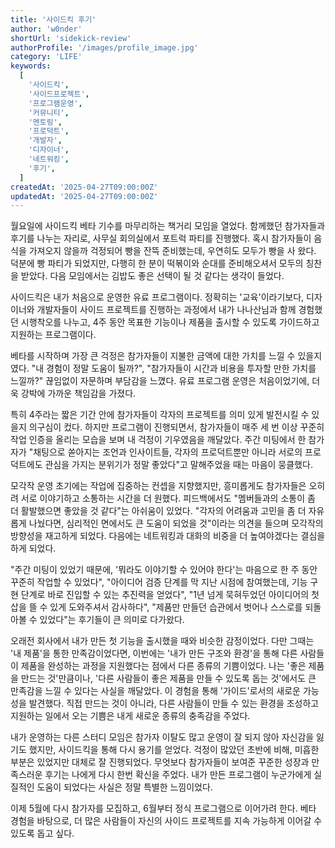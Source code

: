 ```yaml
---
title: '사이드킥 후기'
author: 'w0nder'
shortUrl: 'sidekick-review'
authorProfile: '/images/profile_image.jpg'
category: 'LIFE'
keywords:
  [
    '사이드킥',
    '사이드프로젝트',
    '프로그램운영',
    '커뮤니티',
    '멘토링',
    '프로덕트',
    '개발자',
    '디자이너',
    '네트워킹',
    '후기',
  ]
createdAt: '2025-04-27T09:00:00Z'
updatedAt: '2025-04-27T09:00:00Z'
---
```


월요일에 사이드킥 베타 기수를 마무리하는 책거리 모임을 열었다. 함께했던 참가자들과 후기를 나누는 자리로, 사무실 회의실에서 포트럭 파티를 진행했다. 혹시 참가자들이 음식을 가져오지 않을까 걱정되어 빵을 잔뜩 준비했는데, 우연히도 모두가 빵을 사 왔다. 덕분에 빵 파티가 되었지만, 다행히 한 분이 떡볶이와 순대를 준비해오셔서 모두의 칭찬을 받았다. 다음 모임에서는 김밥도 좋은 선택이 될 것 같다는 생각이 들었다.

사이드킥은 내가 처음으로 운영한 유료 프로그램이다. 정확히는 '교육'이라기보다, 디자이너와 개발자들이 사이드 프로젝트를 진행하는 과정에서 내가 나나산님과 함께 경험했던 시행착오를 나누고, 4주 동안 목표한 기능이나 제품을 출시할 수 있도록 가이드하고 지원하는 프로그램이다.

베타를 시작하며 가장 큰 걱정은 참가자들이 지불한 금액에 대한 가치를 느낄 수 있을지였다. "내 경험이 정말 도움이 될까?", "참가자들이 시간과 비용을 투자할 만한 가치를 느낄까?" 끊임없이 자문하며 부담감을 느꼈다. 유료 프로그램 운영은 처음이었기에, 더욱 강박에 가까운 책임감을 가졌다.

특히 4주라는 짧은 기간 안에 참가자들이 각자의 프로젝트를 의미 있게 발전시킬 수 있을지 의구심이 컸다. 하지만 프로그램이 진행되면서, 참가자들이 매주 세 번 이상 꾸준히 작업 인증을 올리는 모습을 보며 내 걱정이 기우였음을 깨달았다. 주간 미팅에서 한 참가자가 "채팅으로 쏟아지는 조언과 인사이트들, 각자의 프로덕트뿐만 아니라 서로의 프로덕트에도 관심을 가지는 분위기가 정말 좋았다"고 말해주었을 때는 마음이 뭉클했다.

모각작 운영 초기에는 작업에 집중하는 컨셉을 지향했지만, 흥미롭게도 참가자들은 오히려 서로 이야기하고 소통하는 시간을 더 원했다. 피드백에서도 "멤버들과의 소통이 좀 더 활발했으면 좋았을 것 같다"는 아쉬움이 있었다. "각자의 어려움과 고민을 좀 더 자유롭게 나눴다면, 심리적인 면에서도 큰 도움이 되었을 것"이라는 의견을 들으며 모각작의 방향성을 재고하게 되었다. 다음에는 네트워킹과 대화의 비중을 더 높여야겠다는 결심을 하게 되었다.

"주간 미팅이 있었기 때문에, '뭐라도 이야기할 수 있어야 한다'는 마음으로 한 주 동안 꾸준히 작업할 수 있었다", "아이디어 검증 단계를 막 지난 시점에 참여했는데, 기능 구현 단계로 바로 진입할 수 있는 추진력을 얻었다", "1년 넘게 묵혀두었던 아이디어의 첫 삽을 뜰 수 있게 도와주셔서 감사하다", "제품만 만들던 습관에서 벗어나 스스로를 되돌아볼 수 있었다"는 후기들이 큰 의미로 다가왔다.

오래전 회사에서 내가 만든 첫 기능을 출시했을 때와 비슷한 감정이었다. 다만 그때는 '내 제품'을 통한 만족감이었다면, 이번에는 '내가 만든 구조와 환경'을 통해 다른 사람들이 제품을 완성하는 과정을 지원했다는 점에서 다른 종류의 기쁨이었다. 나는 '좋은 제품을 만드는 것'만큼이나, '다른 사람들이 좋은 제품을 만들 수 있도록 돕는 것'에서도 큰 만족감을 느낄 수 있다는 사실을 깨달았다. 이 경험을 통해 '가이드'로서의 새로운 가능성을 발견했다. 직접 만드는 것이 아니라, 다른 사람들이 만들 수 있는 환경을 조성하고 지원하는 일에서 오는 기쁨은 내게 새로운 종류의 충족감을 주었다.

내가 운영하는 다른 스터디 모임은 참가자 이탈도 많고 운영이 잘 되지 않아 자신감을 잃기도 했지만, 사이드킥을 통해 다시 용기를 얻었다. 걱정이 많았던 초반에 비해, 미흡한 부분은 있었지만 대체로 잘 진행되었다. 무엇보다 참가자들이 보여준 꾸준한 성장과 만족스러운 후기는 나에게 다시 한번 확신을 주었다. 내가 만든 프로그램이 누군가에게 실질적인 도움이 되었다는 사실은 정말 특별한 느낌이었다.

이제 5월에 다시 참가자를 모집하고, 6월부터 정식 프로그램으로 이어가려 한다. 베타 경험을 바탕으로, 더 많은 사람들이 자신의 사이드 프로젝트를 지속 가능하게 이어갈 수 있도록 돕고 싶다.
